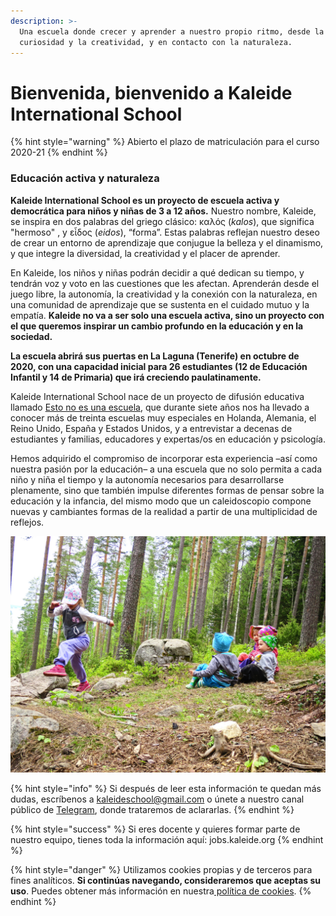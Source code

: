 ```yaml
---
description: >-
  Una escuela donde crecer y aprender a nuestro propio ritmo, desde la
  curiosidad y la creatividad, y en contacto con la naturaleza.
---
```


# Bienvenida, bienvenido a Kaleide International School

{% hint style="warning" %}
Abierto el plazo de matriculación para el curso 2020-21
{% endhint %}

### Educación activa y naturaleza

**Kaleide International School es un proyecto de escuela activa y democrática para niños y niñas de 3 a 12 años.** Nuestro nombre, Kaleide, se inspira en dos palabras del griego clásico: καλός \(_kalos_\), que significa "hermoso" , y εἶδος \(_eidos_\), “forma”. Estas palabras reflejan nuestro deseo de crear un entorno de aprendizaje que conjugue la belleza y el dinamismo, y que integre la diversidad, la creatividad y el placer de aprender.

En Kaleide, los niños y niñas podrán decidir a qué dedican su tiempo, y tendrán voz y voto en las cuestiones que les afectan. Aprenderán desde el juego libre, la autonomía, la creatividad y la conexión con la naturaleza, en una comunidad de aprendizaje que se sustenta en el cuidado mutuo y la empatía. **Kaleide no va a ser solo una escuela activa, sino un proyecto con el que queremos inspirar un cambio profundo en la educación y en la sociedad.**

**La escuela abrirá sus puertas en La Laguna \(Tenerife\) en octubre de 2020, con una capacidad inicial para 26 estudiantes \(12 de Educación Infantil y 14 de Primaria\) que irá creciendo paulatinamente.**

Kaleide International School nace de un proyecto de difusión educativa llamado [Esto no es una escuela](www.estonoesunaescuela.org), que durante siete años nos ha llevado a conocer más de treinta escuelas muy especiales en Holanda, Alemania, el Reino Unido, España y Estados Unidos, y a entrevistar a decenas de estudiantes y familias, educadores y expertas/os en educación y psicología.

Hemos adquirido el compromiso de incorporar esta experiencia –así como nuestra pasión por la educación– a una escuela que no solo permita a cada niño y niña el tiempo y la autonomía necesarios para desarrollarse plenamente, sino que también impulse diferentes formas de pensar sobre la educación y la infancia, del mismo modo que un caleidoscopio compone nuevas y cambiantes formas de la realidad a partir de una multiplicidad de reflejos.

![Fotograf&#xED;a de Finland Lakeland, CC BY-ND 2.0](.gitbook/assets/26993066616_102c35655d_k.jpg)

{% hint style="info" %}
Si después de leer esta información te quedan más dudas, escríbenos a [kaleideschool@gmail.com](mailto:kaleideschool@gmail.com) o únete a nuestro canal público de [Telegram](%20https://t.me/kaleide), donde trataremos de aclararlas.
{% endhint %}

{% hint style="success" %}
Si eres docente y quieres formar parte de nuestro equipo, tienes toda la información aquí: jobs.kaleide.org
{% endhint %}

{% hint style="danger" %}
Utilizamos cookies propias y de terceros para fines analíticos. **Si continúas navegando, consideraremos que aceptas su uso**. Puedes obtener más información en nuestra[ política de cookies](https://jobs.kaleide.org/v/espanol/aviso-legal/politica-de-cookies).
{% endhint %}




